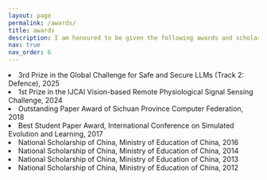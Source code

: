 ```yaml
---
layout: page
permalink: /awards/
title: awards
description: I am honoured to be given the following awards and scholarships
nav: true
nav_order: 6
---
```

<li>3rd Prize in the Global Challenge for Safe and Secure LLMs (Track 2: Defence), 2025</li>
<li>1st Prize in the IJCAI Vision-based Remote Physiological Signal Sensing Challenge, 2024</li>
<li>Outstanding Paper Award of Sichuan Province Computer Federation, 2018</li>		
<li>Best Student Paper Award, International Conference on Simulated Evolution and Learning, 2017</li>
<li>National Scholarship of China, Ministry of Education of China, 2016</li>
<li>National Scholarship of China, Ministry of Education of China, 2014</li>	
<li>National Scholarship of China, Ministry of Education of China, 2013</li>
<li>National Scholarship of China, Ministry of Education of China, 2012</li>
